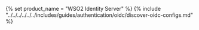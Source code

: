 {% set product_name = "WSO2 Identity Server" %}
{% include "../../../../../../includes/guides/authentication/oidc/discover-oidc-configs.md" %}